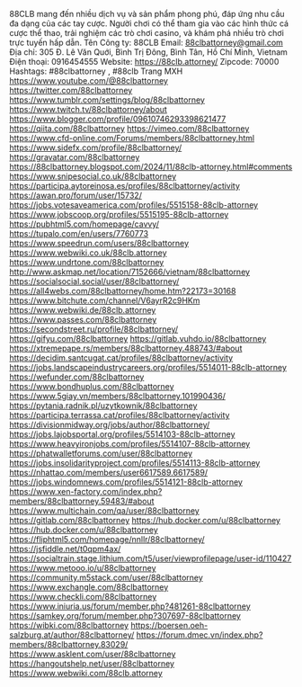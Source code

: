 88CLB mang đến nhiều dịch vụ và sản phẩm phong phú, đáp ứng nhu cầu đa dạng của các tay cược. Người chơi có thể tham gia vào các hình thức cá cược thể thao, trải nghiệm các trò chơi casino, và khám phá nhiều trò chơi trực tuyến hấp dẫn.
Tên Công ty: 88CLB
Email: 88clbattorney@gmail.com
Địa chỉ: 305 Đ. Lê Văn Quới, Bình Trị Đông, Bình Tân, Hồ Chí Minh, Vietnam
Điện thoại: 0916454555
Website: https://88clb.attorney/
Zipcode: 70000
Hashtags: #88clbattorney , #88clb
Trang MXH
https://www.youtube.com/@88clbattorney
https://twitter.com/88clbattorney
https://www.tumblr.com/settings/blog/88clbattorney
https://www.twitch.tv/88clbattorney/about
https://www.blogger.com/profile/09610746293398621477
https://qiita.com/88clbattorney
https://vimeo.com/88clbattorney
https://www.cfd-online.com/Forums/members/88clbattorney.html
https://www.sidefx.com/profile/88clbattorney/
https://gravatar.com/88clbattorney
https://88clbattorney.blogspot.com/2024/11/88clb-attorney.html#comments
https://www.snipesocial.co.uk/88clbattorney
https://participa.aytoreinosa.es/profiles/88clbattorney/activity
https://awan.pro/forum/user/15732/
https://jobs.votesaveamerica.com/profiles/5515158-88clb-attorney
https://www.jobscoop.org/profiles/5515195-88clb-attorney
https://pubhtml5.com/homepage/cavvy/
https://tupalo.com/en/users/7760773
https://www.speedrun.com/users/88clbattorney
https://www.webwiki.co.uk/88clb.attorney
https://www.undrtone.com/88clbattorney
http://www.askmap.net/location/7152666/vietnam/88clbattorney
https://socialsocial.social/user/88clbattorney/
https://all4webs.com/88clbattorney/home.htm?22173=30168
https://www.bitchute.com/channel/V6ayrR2c9HKm
https://www.webwiki.de/88clb.attorney
https://www.passes.com/88clbattorney
https://secondstreet.ru/profile/88clbattorney/
https://gifyu.com/88clbattorney
https://gitlab.vuhdo.io/88clbattorney
https://xtremepape.rs/members/88clbattorney.488743/#about
https://decidim.santcugat.cat/profiles/88clbattorney/activity
https://jobs.landscapeindustrycareers.org/profiles/5514011-88clb-attorney
https://wefunder.com/88clbattorney
https://www.bondhuplus.com/88clbattorney
https://www.5giay.vn/members/88clbattorney.101990436/
https://pytania.radnik.pl/uzytkownik/88clbattorney
https://participa.terrassa.cat/profiles/88clbattorney/activity
https://divisionmidway.org/jobs/author/88clbattorney/
https://jobs.lajobsportal.org/profiles/5514103-88clb-attorney
https://www.heavyironjobs.com/profiles/5514107-88clb-attorney
https://phatwalletforums.com/user/88clbattorney
https://jobs.insolidarityproject.com/profiles/5514113-88clb-attorney
https://nhattao.com/members/user6617589.6617589/
https://jobs.windomnews.com/profiles/5514121-88clb-attorney
https://www.xen-factory.com/index.php?members/88clbattorney.59483/#about
https://www.multichain.com/qa/user/88clbattorney
https://gitlab.com/88clbattorney
https://hub.docker.com/u/88clbattorney
https://hub.docker.com/u/88clbattorney
https://fliphtml5.com/homepage/nnllr/88clbattorney/
https://jsfiddle.net/t0qpm4ax/
https://socialtrain.stage.lithium.com/t5/user/viewprofilepage/user-id/110427
https://www.metooo.io/u/88clbattorney
https://community.m5stack.com/user/88clbattorney
https://www.exchangle.com/88clbattorney
https://www.checkli.com/88clbattorney
https://www.iniuria.us/forum/member.php?481261-88clbattorney
https://samkey.org/forum/member.php?307697-88clbattorney
https://wibki.com/88clbattorney
https://boersen.oeh-salzburg.at/author/88clbattorney/
https://forum.dmec.vn/index.php?members/88clbattorney.83029/
https://www.asklent.com/user/88clbattorney
https://hangoutshelp.net/user/88clbattorney
https://www.webwiki.com/88clb.attorney
